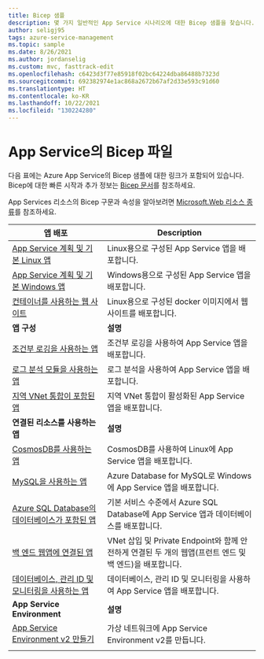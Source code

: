```yaml
---
title: Bicep 샘플
description: 몇 가지 일반적인 App Service 시나리오에 대한 Bicep 샘플을 찾습니다. App Service 배포 또는 관리 작업을 자동화하는 방법을 알아봅니다.
author: seligj95
tags: azure-service-management
ms.topic: sample
ms.date: 8/26/2021
ms.author: jordanselig
ms.custom: mvc, fasttrack-edit
ms.openlocfilehash: c6423d3f77e85918f02bc64224dba86488b7323d
ms.sourcegitcommit: 692382974e1ac868a2672b67af2d33e593c91d60
ms.translationtype: HT
ms.contentlocale: ko-KR
ms.lasthandoff: 10/22/2021
ms.locfileid: "130224280"
---
```

# <a name="bicep-files-for-app-service"></a>App Service의 Bicep 파일

다음 표에는 Azure App Service의 Bicep 샘플에 대한 링크가 포함되어 있습니다. Bicep에 대한 빠른 시작과 추가 정보는 [Bicep 문서](../azure-resource-manager/bicep/index.yml)를 참조하세요.

App Services 리소스의 Bicep 구문과 속성을 알아보려면 [Microsoft.Web 리소스 종류](/azure/templates/microsoft.web/allversions)를 참조하세요.

| 앱 배포 | Description |
|-|-|
| [App Service 계획 및 기본 Linux 앱](https://github.com/Azure/bicep/tree/main/docs/examples/101/web-app-linux) | Linux용으로 구성된 App Service 앱을 배포합니다. |
| [App Service 계획 및 기본 Windows 앱](https://github.com/Azure/bicep/tree/main/docs/examples/101/web-app-windows) | Windows용으로 구성된 App Service 앱을 배포합니다. |
| [컨테이너를 사용하는 웹 사이트](https://github.com/Azure/bicep/tree/main/docs/examples/101/website-with-container) | Linux용으로 구성된 docker 이미지에서 웹 사이트를 배포합니다. |
| **앱 구성** | **설명** |
| [조건부 로깅을 사용하는 앱](https://github.com/Azure/bicep/tree/main/docs/examples/201/web-app-conditional-log)| 조건부 로깅을 사용하여 App Service 앱을 배포합니다. |
| [로그 분석 모듈을 사용하는 앱](https://github.com/Azure/bicep/tree/main/docs/examples/201/web-app-loganalytics-mod)| 로그 분석을 사용하여 App Service 앱을 배포합니다. |
| [지역 VNet 통합이 포함된 앱](https://github.com/Azure/bicep/tree/main/docs/examples/101/app-service-regional-vnet-integration)| 지역 VNet 통합이 활성화된 App Service 앱을 배포합니다. |
|**연결된 리소스를 사용하는 앱**| **설명** |
| [CosmosDB를 사용하는 앱](https://github.com/Azure/bicep/tree/main/docs/examples/101/cosmosdb-webapp)| CosmosDB를 사용하여 Linux에 App Service 앱을 배포합니다. |
| [MySQL을 사용하는 앱](https://github.com/Azure/bicep/tree/main/docs/examples/101/webapp-managed-mysql)| Azure Database for MySQL로 Windows에 App Service 앱을 배포합니다. |
| [Azure SQL Database의 데이터베이스가 포함된 앱](https://github.com/Azure/bicep/tree/main/docs/examples/201/web-app-sql-database)| 기본 서비스 수준에서 Azure SQL Database에 App Service 앱과 데이터베이스를 배포합니다. |
| [백 엔드 웹앱에 연결된 앱](https://github.com/Azure/bicep/tree/main/docs/examples/101/webapp-privateendpoint-vnet-injection)| VNet 삽입 및 Private Endpoint와 함께 안전하게 연결된 두 개의 웹앱(프런트 엔드 및 백 엔드)을 배포합니다. |
| [데이터베이스, 관리 ID 및 모니터링을 사용하는 앱](https://github.com/Azure/bicep/tree/main/docs/examples/301/web-app-managed-identity-sql-db)| 데이터베이스, 관리 ID 및 모니터링을 사용하여 App Service 앱을 배포합니다. |
|**App Service Environment**| **설명** |
| [App Service Environment v2 만들기](https://github.com/Azure/bicep/tree/main/docs/examples/201/web-app-asev2-create) | 가상 네트워크에 App Service Environment v2를 만듭니다. |
| | |